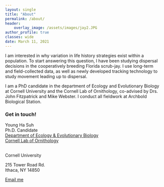 ```yaml
---
layout: single
title: "About"
permalink: /about/
header:
    overlay_image: /assets/images/jay2.JPG
author_profile: true
classes: wide
date: March 11, 2021
---
```



I am interested in why variation in life history strategies exist within a population. To start answering this question, I have been studying dispersal decisions in the cooperatively breeding Florida scrub-jay. I use long-term and field-collected data, as well as newly developed tracking technology to study movement leading up to dispersal.

I am a PhD candidate in the department of Ecology and Evolutionary Biology at Cornell University and the Cornell Lab of Ornithology, co-advised by Drs. John Fitzpatrick and Mike Webster. I conduct all fieldwork at Archbold Biological Station. 

### Get in touch!

Young Ha Suh <br>
Ph.D. Candidate <br>
[Department of Ecology & Evolutionary Biology][1]<br>
[Cornell Lab of Ornithology][2]<br>

<br>
Cornell University

215 Tower Road Rd.<br />
Ithaca, NY 14850<br />

<a href="mailto:{{ 'ys757@cornell.edu' | encode_email }}" title="Email me">Email me</a>

[1]: https://ecologyandevolution.cornell.edu/
[2]: https://www.birds.cornell.edu
